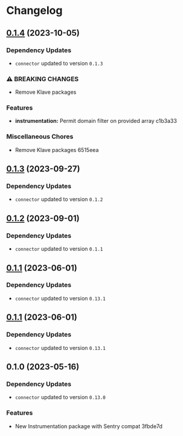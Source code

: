 # Changelog
## [0.1.4](///compare/instrumentation@0.1.3...instrumentation@0.1.4) (2023-10-05)

### Dependency Updates

* `connector` updated to version `0.1.3`

### ⚠ BREAKING CHANGES

* Remove Klave packages

### Features

* **instrumentation:** Permit domain filter on provided array c1b3a33


### Miscellaneous Chores

* Remove Klave packages 6515eea

## [0.1.3](///compare/instrumentation@0.1.2...instrumentation@0.1.3) (2023-09-27)

### Dependency Updates

* `connector` updated to version `0.1.2`
## [0.1.2](///compare/instrumentation@0.1.1...instrumentation@0.1.2) (2023-09-01)

### Dependency Updates

* `connector` updated to version `0.1.1`
## [0.1.1](///compare/instrumentation@0.1.0...instrumentation@0.1.1) (2023-06-01)

### Dependency Updates

* `connector` updated to version `0.13.1`
## [0.1.1](///compare/instrumentation@0.1.0...instrumentation@0.1.1) (2023-06-01)

### Dependency Updates

* `connector` updated to version `0.13.1`
## 0.1.0 (2023-05-16)

### Dependency Updates

* `connector` updated to version `0.13.0`

### Features

* New Instrumentation package with Sentry compat 3fbde7d
